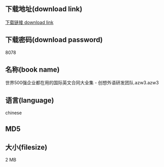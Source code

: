 ## 下载地址(download link)
[下载链接 download link](https://tutu365.netlify.app/?s=%E4%B8%96%E7%95%8C500%E5%BC%BA%E4%BC%81%E4%B8%9A%E9%83%BD%E5%9C%A8%E7%94%A8%E7%9A%84%E5%9B%BD%E9%99%85%E8%8B%B1%E6%96%87%E5%90%88%E5%90%8C%E5%A4%A7%E5%85%A8%E9%9B%86+-+%E5%88%9B%E6%83%B3%E5%A4%96%E8%AF%AD%E7%A0%94%E5%8F%91%E5%9B%A2%E9%98%9F.azw3)

## 下载密码(download password)
8078

## 名称(book name)
世界500强企业都在用的国际英文合同大全集 - 创想外语研发团队.azw3.azw3

## 语言(language)
chinese

## MD5


## 大小(filesize)
2 MB
